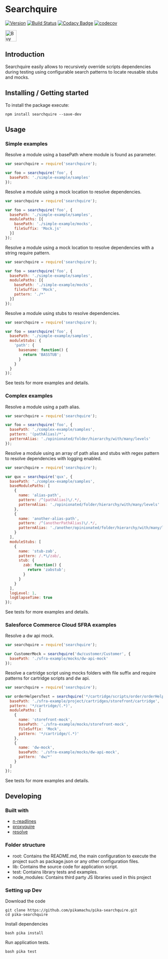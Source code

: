 # Searchquire

[![Version](https://img.shields.io/npm/v/searchquire.svg)](https://npmjs.org/package/searchquire)
[![Build Status](https://img.shields.io/travis/pikamachu/pika-searchquire/master.svg)](https://travis-ci.org/pikamachu/pika-searchquire)
[![Codacy Badge](https://api.codacy.com/project/badge/Grade/7a5d465f487e4f55a8e50e8201cc69b1)](https://www.codacy.com/project/antonio.marin.jimenez/pika-searchquire/dashboard?utm_source=github.com&amp;utm_medium=referral&amp;utm_content=pikamachu/pika-searchquire&amp;utm_campaign=Badge_Grade_Dashboard)
[![codecov](https://codecov.io/gh/pikamachu/pika-searchquire/branch/master/graph/badge.svg)](https://codecov.io/gh/pikamachu/pika-searchquire)

<a href='https://ko-fi.com/Q5Q21TCUG' target='_blank'><img height='36' style='border:0px;height:36px;' src='https://cdn.ko-fi.com/cdn/kofi1.png?v=2' border='0' alt='Buy Me a Coffee at ko-fi.com' /></a>

## Introduction

Searchquire easily allows to recursively override scripts dependencies during testing using configurable search patterns to locate reusable stubs and mocks.

## Installing / Getting started

To install the package execute:

```shell
npm install searchquire --save-dev
```

## Usage

### Simple examples

Resolve a module using a basePath where module is found as parameter.

```js
var searchquire = require('searchquire');

var foo = searchquire('foo', {
  basePath: './simple-example/samples'
});
```

Resolve a module using a mock location to resolve dependencies.

```js
var searchquire = require('searchquire');

var foo = searchquire('foo', {
  basePath: './simple-example/samples',
  modulePaths: [{
    basePath: './simple-example/mocks',
    fileSuffix: 'Mock.js'
  }]
});
```

Resolve a module using a mock location to resolve dependencies with a string require pattern.

```js
var searchquire = require('searchquire');

var foo = searchquire('foo', {
  basePath: './simple-example/samples',
  modulePaths: [{
    basePath: './simple-example/mocks',
    fileSuffix: 'Mock',
    pattern: './*'
  }]
});
```

Resolve a module using stubs to resolve dependencies.

```js
var searchquire = require('searchquire');

var foo = searchquire('foo', {
  basePath: './simple-example/samples',
  moduleStubs: {
    'path': {
      basename: function() {
        return 'BASSTUB';
      }
    }
  }
});
```

See tests for more examples and details.

### Complex examples

Resolve a module using a path alias.

```js
var searchquire = require('searchquire');

var foo = searchquire('foo', {
  basePath: './complex-example/samples',
  pattern: '(pathAlias)/*',
  patternAlias: './opinionated/folder/hierarchy/with/many/levels'
});
```

Resolve a module using an array of path alias and stubs with regex pattern to resolve dependencies with logging enabled.

```js
var searchquire = require('searchquire');

var qux = searchquire('qux', {
  basePath: './complex-example/samples',
  baseModulePaths: [
    {
      name: 'alias-path',
      pattern: /^(pathAlias)\/.*/,
      patternAlias: './opinionated/folder/hierarchy/with/many/levels'
    },
    {
      name: 'another-alias-path',
      pattern: /^(anotherPathAlias)\/.*/,
      patternAlias: './another/opinionated/folder/hierarchy/with/many/levels'
    }
  ],
  moduleStubs: [
    {
      name: 'stub-zab',
      pattern: /.*\/zab/,
      stub: {
        zab: function() {
          return 'zabstub';
        }
      }
    }
  ],
  logLevel: 1,
  logElapseTime: true
});
```

See tests for more examples and details.

### Salesforce Commerce Cloud SFRA examples

Resolve a dw api mock.

```js
var searchquire = require('searchquire');

var CustomerMock = searchquire('dw/customer/Customer', {
  basePath: './sfra-example/mocks/dw-api-mock'
});
```

Resolve a cartridge script using mocks folders with file suffix and require patterns for cartridge scripts and dw api.

```js
var searchquire = require('searchquire');

var orderHelpersTest = searchquire('*/cartridge/scripts/order/orderHelpers', {
  basePath: './sfra-example/project/cartridges/storefront/cartridge',
  pattern: '*/cartridge/(.*)',
  modulePaths: [
    {
      name: 'storefront-mock',
      basePath: './sfra-example/mocks/storefront-mock',
      fileSuffix: 'Mock',
      pattern: '*/cartridge/(.*)'
    },
    {
      name: 'dw-mock',
      basePath: './sfra-example/mocks/dw-api-mock',
      pattern: 'dw/*'
    }
  ]
});
```

See tests for more examples and details.

## Developing

### Built with

* [n-readlines](https://github.com/nacholibre/node-readlines)
* [proxyquire](https://github.com/thlorenz/proxyquire)
* [resolve](https://github.com/browserify/resolve)

### Folder structure

* root: Contains the README.md, the main configuration to execute the project such as package.json or any other configuration files.
* lib: Contains the source code for application script.
* test: Contains library tests and examples.
* node_modules: Contains third party JS libraries used in this project

### Setting up Dev

Download the code

```shell
git clone https://github.com/pikamachu/pika-searchquire.git
cd pika-searchquire
```

Install dependencies

```shell
bash pika install
```

Run application tests.

```shell
bash pika test
```
